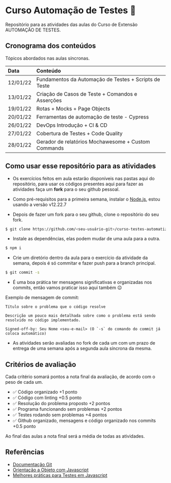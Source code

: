 # Curso Automação de Testes 🚀

Repositório para as atividades das aulas do Curso de Extensão AUTOMAÇÃO DE TESTES.

## Cronograma dos conteúdos

Tópicos abordados nas aulas síncronas.

| Data | Conteúdo |
|:---------------|:--------------------|
|12/01/22 | Fundamentos da Automação de Testes + Scripts de Teste |
| 13/01/22 | Criação de Casos de Teste + Comandos e Asserções |
| 19/01/22 | Rotas + Mocks + Page Objects |
| 20/01/22 | Ferramentas de automação de teste - Cypress |
| 26/01/22 | DevOps Introdução + CI & CD |
| 27/01/22 | Cobertura de Testes + Code Quality |
| 28/01/22 | Gerador de relatórios Mochawesome + Custom Commands |


## Como usar esse repositório para as atividades

- Os exercícios feitos em aula estarão disponíveis nas pastas aqui do repositório, para usar os códigos presentes aqui para fazer as atividades faça um **fork** para o seu github pessoal.

- Como pré-requisitos para a primeira semana, instalar o [Node.js](https://nodejs.org/en/download/), estou usando a versão v12.22.7

- Depois de fazer um fork para o seu github, clone o repositório do seu fork.

```bash
$ git clone https://github.com/<seu-usuário-git>/curso-testes-automatizados.git

```

- Instale as dependências, elas podem mudar de uma aula para a outra.

```bash
$ npm i

```

- Crie um diretório dentro da aula para o exercício da atividade da semana, depois é só commitar e fazer push para a branch principal.

```bash
$ git commit -s 
```

- É uma boa prática ter mensagens significativas e organizadas nos commits, então vamos praticar isso aqui também :wink:

Exemplo de mensagem de commit:

```
Título sobre o problema que o código resolve

Descrição um pouco mais detalhada sobre como o problema está sendo resolvido no código implementado.

Signed-off-by: Seu Nome <seu-e-mail> (O `-s` do comando do commit já coloca automático)

```

- As atividades serão avaliadas no fork de cada um com um prazo de entrega de uma semana após a segunda aula síncrona da mesma.

## Critérios de avaliação

Cada critério somará pontos a nota final da avaliação, de acordo com o peso de cada um.

- :white_check_mark: Código organizado +1 ponto
- :white_check_mark: Código com linting +0.5 ponto
- :white_check_mark: Resolução do problema proposto +2 pontos
- :white_check_mark: Programa funcionando sem problemas +2 pontos
- :white_check_mark: Testes rodando sem problemas +4 pontos
- :white_check_mark: Github organizado, mensagens e código organizado nos commits +0.5 ponto

Ao final das aulas a nota final será a média de todas as atividades.

## Referências

- [Documentação Git](https://git-scm.com/book/en/v2)
- [Orientação a Objeto com Javascript](https://codewithmosh.com/p/object-oriented-programming-in-javascript)
- [Melhores práticas para Testes em Javascript](https://github.com/goldbergyoni/javascript-testing-best-practices/blob/master/readme-pt-br.md)
